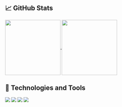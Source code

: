 ## :chart_with_upwards_trend: GitHub Stats

<a href="https://github.com/kwebdev225/kwebdev225">
  <img align="center" src="https://github-readme-stats.vercel.app/api/top-langs/?username=kwebdev225&layout=compact&title_color=fff&icon_color=79ff97&text_color=9f9f9f&bg_color=151515" height=180 />
</a>

<a href="https://github.com/kwebdev225/kwebdev225">
  <img align="center" src="https://github-readme-stats.vercel.app/api?username=kwebdev225&show_icons=true&include_all_commits=true&count_private=true&title_color=fff&icon_color=79ff97&text_color=9f9f9f&bg_color=151515" height=180 />
</a>

## :wrench: Technologies and Tools
![](https://img.shields.io/badge/Language-TypeScript-informational?style=flat&logo=typescript&logoColor=white&color=2bbc8a)
![](https://img.shields.io/badge/Language-JavaScript-informational?style=flat&logo=javascript&logoColor=white&color=2bbc8a)
![](https://img.shields.io/badge/Language-Python-informational?style=flat&logo=python&logoColor=white&color=2bbc8a)
![](https://img.shields.io/badge/Language-PHP-informational?style=flat&logo=php&logoColor=white&color=2bbc8a)
